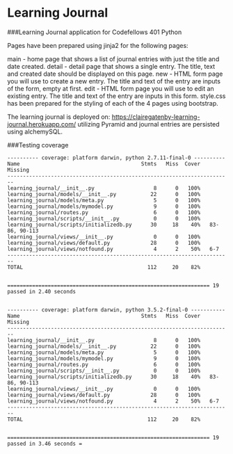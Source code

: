 # Learning Journal

###Learning Journal application for Codefellows 401 Python

Pages have been prepared using jinja2 for the following pages:

main - home page that shows a list of journal entries with just the title and date created.
detail - detail page that shows a single entry. The title, text and created date should be displayed on this page.
new - HTML form page you will use to create a new entry. The title and text of the entry are inputs of the form, empty at first.
edit - HTML form page you will use to edit an existing entry. The title and text of the entry are inputs in this form.
style.css has been prepared for the styling of each of the 4 pages using bootstrap.

The learning journal is deployed on: https://clairegatenby-learning-journal.herokuapp.com/ utilizing Pyramid and journal entries are persisted using alchemySQL.

###Testing coverage
```
---------- coverage: platform darwin, python 2.7.11-final-0 ----------
Name                                       Stmts   Miss  Cover   Missing
------------------------------------------------------------------------
learning_journal/__init__.py                   8      0   100%
learning_journal/models/__init__.py           22      0   100%
learning_journal/models/meta.py                5      0   100%
learning_journal/models/mymodel.py             9      0   100%
learning_journal/routes.py                     6      0   100%
learning_journal/scripts/__init__.py           0      0   100%
learning_journal/scripts/initializedb.py      30     18    40%   83-86, 90-113
learning_journal/views/__init__.py             0      0   100%
learning_journal/views/default.py             28      0   100%
learning_journal/views/notfound.py             4      2    50%   6-7
------------------------------------------------------------------------
TOTAL                                        112     20    82%


================================================================= 19 passed in 2.40 seconds 


---------- coverage: platform darwin, python 3.5.2-final-0 -----------
Name                                       Stmts   Miss  Cover   Missing
------------------------------------------------------------------------
learning_journal/__init__.py                   8      0   100%
learning_journal/models/__init__.py           22      0   100%
learning_journal/models/meta.py                5      0   100%
learning_journal/models/mymodel.py             9      0   100%
learning_journal/routes.py                     6      0   100%
learning_journal/scripts/__init__.py           0      0   100%
learning_journal/scripts/initializedb.py      30     18    40%   83-86, 90-113
learning_journal/views/__init__.py             0      0   100%
learning_journal/views/default.py             28      0   100%
learning_journal/views/notfound.py             4      2    50%   6-7
------------------------------------------------------------------------
TOTAL                                        112     20    82%


================================================================= 19 passed in 3.46 seconds =
```

